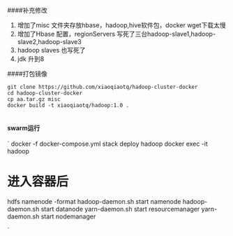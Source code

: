 ####补充修改
1. 增加了misc 文件夹存放hbase，hadoop,hive软件包，docker wget下载太慢
2. 增加了Hbase 配置，regionServers 写死了三台hadoop-slave1,hadoop-slave2,hadoop-slave3
3. hadoop slaves 也写死了
4. jdk 升到8 


####打包镜像
```
git clone https://github.com/xiaoqiaotq/hadoop-cluster-docker
cd hadoop-cluster-docker
cp aa.tar.gz misc 
docker build -t xiaoqiaotq/hadoop:1.0 .


```

#### swarm运行
`
docker  -f docker-compose.yml  stack deploy hadoop
docker exec -it hadoop
# 进入容器后
hdfs namenode -format
hadoop-daemon.sh start namenode
hadoop-daemon.sh start datanode
yarn-daemon.sh start resourcemanager
yarn-daemon.sh start nodemanager

`